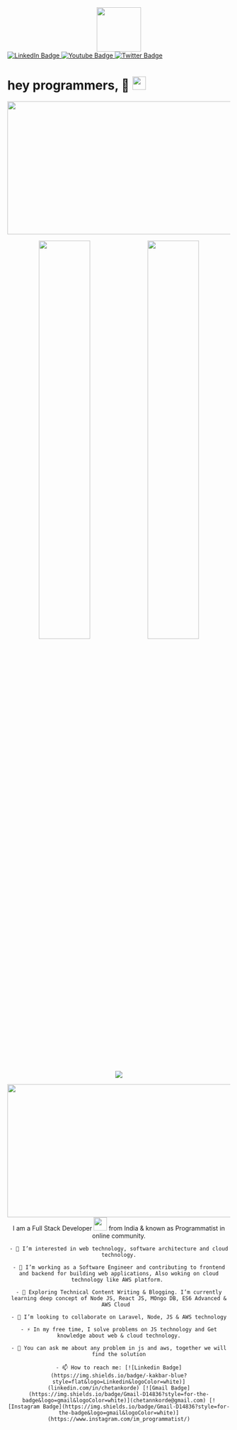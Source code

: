 <div id="header" align="center">
	<img src="https://media.giphy.com/media/M9gbBd9nbDrOTu1Mqx/giphy.gif" width="100"/>
</div>

<div id="badges">
	<a href="linkedin.com/in/chetankorde">
		<img src="https://img.shields.io/badge/LinkedIn-blue?style=for-the-badge&logo=linkedin&logoColor=white" alt="LinkedIn Badge"/>
	</a>
	<a href="https://www.youtube.com/channel/UCs8K2OPo6nuO9bkrvNmDTBw">
		<img src="https://img.shields.io/badge/YouTube-red?style=for-the-badge&logo=youtube&logoColor=white" alt="Youtube Badge"/>
	</a>
	<a href="twitter.com/k_chetannarayan">
		<img src="https://img.shields.io/badge/Twitter-blue?style=for-the-badge&logo=twitter&logoColor=white" alt="Twitter Badge"/>
	</a>
</div>
<img src="https://komarev.com/ghpvc/?username=Im-Programmatist&style=flat-square&color=blue" alt=""/>
<h1>
	hey programmers, 👋
	<img src="https://media.giphy.com/media/hvRJCLFzcasrR4ia7z/giphy.gif" width="30px"/>
</h1>
<div align="center">
	<img src="https://media.giphy.com/media/dWesBcTLavkZuG35MI/giphy.gif" width="600" height="300"/>
	<p align="center">
		<img width="48%" src="https://github-readme-stats.vercel.app/api?username=im-programmatist&count_private=true&show_icons=true&theme=onedark" />
		<img width="48%" src="https://github-readme-streak-stats.herokuapp.com/?user=im-programmatist&theme=onedark" />
		<img align="center" src="https://github-readme-stats.vercel.app/api/top-langs/?username=im-programmatist&layout=compact&&count_private=true&theme=onedark" />
	</p>
	<div align="center">
		<img src="https://media.giphy.com/media/dWesBcTLavkZuG35MI/giphy.gif" width="600" height="300"/>
	</div>
	I am a Full Stack Developer <img src="https://media.giphy.com/media/WUlplcMpOCEmTGBtBW/giphy.gif" width="30"> from India & known as Programmatist in online community.

	- 👀 I’m interested in web technology, software architecture and cloud technology.

	- 🔭 I’m working as a Software Engineer and contributing to frontend and backend for building web applications, Also woking on cloud technology like AWS platform. 

	- 🌱 Exploring Technical Content Writing & Blogging. I’m currently learning deep concept of Node JS, React JS, MOngo DB, ES6 Advanced & AWS Cloud  
	
	- 💞️ I’m looking to collaborate on Laravel, Node, JS & AWS technology
	
	- ⚡ In my free time, I solve problems on JS technology and Get knowledge about web & cloud technology.

	- 💬 You can ask me about any problem in js and aws, together we will find the solution
	
	- 📫 How to reach me: [![Linkedin Badge](https://img.shields.io/badge/-kakbar-blue?style=flat&logo=Linkedin&logoColor=white)](linkedin.com/in/chetankorde) [![Gmail Badge](https://img.shields.io/badge/Gmail-D14836?style=for-the-badge&logo=gmail&logoColor=white)](chetannkorde@gmail.com) [![Instagram Badge](https://img.shields.io/badge/Gmail-D14836?style=for-the-badge&logo=gmail&logoColor=white)](https://www.instagram.com/im_programmatist/)

</div>
<!--    <p align="left">
    <a href="https://github.com/rajoleanil75/rajoleanil75">
        <img src="https://komarev.com/ghpvc/?username=rajoleanil75" alt="rajoleanil75" />
    </a>
    <a href="http://twitter.com/rajoleanil75">
        <img height="20" src="https://img.shields.io/twitter/follow/rajoleanil75?label=Twitter&logo=twitter&style=flat" />
    </a>
    <a>
        <img height="20" src="https://wakatime.com/badge/user/b137518f-a814-46cd-9af6-ae6121c57ff6.svg" />
    </a>
    <a href="https://github.com/rajoleanil75">
        <img height="20" src="https://img.shields.io/github/followers/rajoleanil75?label=follow&logo=github&style=flat" />
    </a>
    <a href="https://www.reddit.com/user/rajoleanil75">
        <img height="20" src="https://img.shields.io/reddit/user-karma/combined/rajoleanil75?label=Reddit&logo=reddit&style=flat" />
    </a> -->
    <!--
    <a href="https://stackoverflow.com/users/12702900/rajoleanil75">
        <img height="20" src="https://img.shields.io/stackexchange/stackoverflow/r/12702900?label=StackOverflow&logo=stack-overflow&style=flat" />
    </a>
</p>-->
   
<!---
programmatist/kchetannarayan is a ✨ special ✨ repository because its `README.md` (this file) appears on your GitHub profile.
You can click the Preview link to take a look at your changes.
--->
